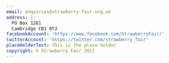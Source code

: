 ```yaml
---
email: enquiries@strawberry-fair.org.uk
address: |-
  PO Box 1261
  Cambridge CB1 0YJ
facebookAccount: 'https://www.facebook.com/StrawberryFair/'
twitterAccount: 'https://twitter.com/strawberry_fair'
placeHolderText: This is the place holder
copyright: © Strawberry Fair 2017
---
```


